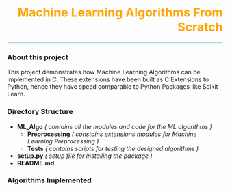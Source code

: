<h1 style = "color: orange; text-align: right"> Machine Learning Algorithms From Scratch</h1>

<hr style = "background-color: lightblue; height: 2px">

### About this project

This project demonstrates how Machine Learning Algorithms can be implemented in C. These extensions have been built as C Extensions to Python, hence they have speed comparable to Python Packages like Scikit Learn.

### Directory Structure

- **ML_Algo** *( contains all the modules and code for the ML algorithms )*
    - **Preprocessing** *( constains extensions modules for Machine Learning Preprocessing )*
    - **Tests** *( contains scripts for testing the designed algorithms )*
- **setup.py** *( setup file for installing the package )*
- **README.md**

### Algorithms Implemented


